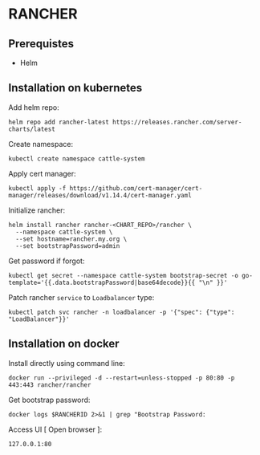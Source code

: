 # RANCHER

## Prerequistes
* Helm

## Installation on kubernetes
Add helm repo:
```
helm repo add rancher-latest https://releases.rancher.com/server-charts/latest
```
Create namespace:
```
kubectl create namespace cattle-system
```
Apply cert manager:
```
kubectl apply -f https://github.com/cert-manager/cert-manager/releases/download/v1.14.4/cert-manager.yaml
```
Initialize rancher:
```
helm install rancher rancher-<CHART_REPO>/rancher \
  --namespace cattle-system \
  --set hostname=rancher.my.org \
  --set bootstrapPassword=admin
```
Get password if forgot:
```
kubectl get secret --namespace cattle-system bootstrap-secret -o go-template='{{.data.bootstrapPassword|base64decode}}{{ "\n" }}'
```
Patch rancher `service` to `Loadbalancer` type:
```
kubectl patch svc rancher -n loadbalancer -p '{"spec": {"type": "LoadBalancer"}}'
```
## Installation on docker
Install directly using command line:
```
docker run --privileged -d --restart=unless-stopped -p 80:80 -p 443:443 rancher/rancher
```
Get bootstrap password:
```
docker logs $RANCHERID 2>&1 | grep "Bootstrap Password:
```
Access UI [ Open browser ]:
```
127.0.0.1:80
```

